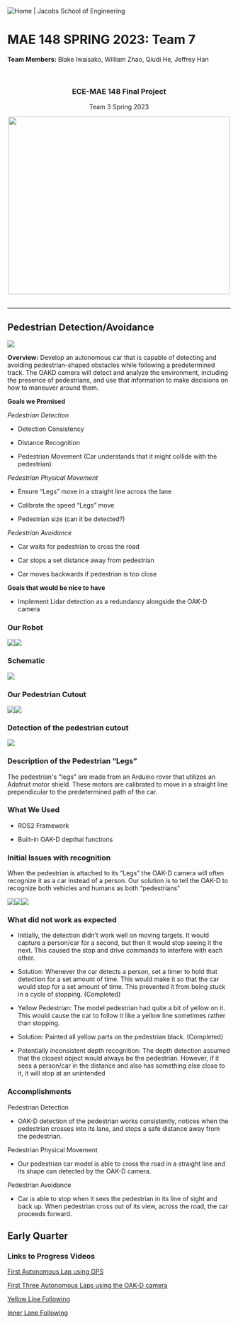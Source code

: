 ![Home | Jacobs School of Engineering](https://jacobsschool.ucsd.edu/sites/default/files/UCSDLogo_JSOE_BlueGold_0_0.png)

# **MAE 148 SPRING 2023: Team 7**
**Team Members:** Blake Iwaisako, William Zhao, Qiudi He, Jeffrey Han

<br />
<div align="center">
    <h3>ECE-MAE 148 Final Project</h3>
    <p>
    Team 3 Spring 2023
    </p>
</div>

<div align="center">
    <img src="images\ourRobot.PNG" width="500" height="400">
</div>
<br>
<hr>
  



## Pedestrian Detection/Avoidance



![](https://lh4.googleusercontent.com/7-Lq0UwWIEiCCS1BK4yUAiYpdFAxF_jG3UWVmiCunM1wiYCF471jUJyWZsKAK7qwSb9IPbliTvdOhNu2w2CW99g0bLbpQBlGtnhf7fxSZyWykeyOXdlGeBt9mdtzaq5NtX5m9G9W8erBSKHDkO7ciHw)

**Overview:** Develop an autonomous car that is capable of detecting and avoiding pedestrian-shaped obstacles while following a predetermined track. The OAKD camera will detect and analyze the environment, including the presence of pedestrians, and use that information to make decisions on how to maneuver around them.

**Goals we Promised**

*Pedestrian Detection*
-   Detection Consistency
    
-   Distance Recognition
    
-   Pedestrian Movement (Car understands that it might collide with the pedestrian)

*Pedestrian Physical Movement*
-   Ensure “Legs” move in a straight line across the lane
    
-   Calibrate the speed “Legs” move
    
-   Pedestrian size (can it be detected?)
    

 *Pedestrian Avoidance*
    

-   Car waits for pedestrian to cross the road
    
-   Car stops a set distance away from pedestrian
    
-   Car moves backwards if pedestrian is too close
    

**Goals that would be nice to have**

-   Implement Lidar detection as a redundancy alongside the OAK-D camera
    

  

### Our Robot

![](https://lh3.googleusercontent.com/ZdrgS7liHblrDxy18zTqCZ_6dA56byBBoo2QuGjqprlYR9_8qhvYDEAxEJkPdNiOIH8jCvH_v1k_qPkZfXpuWzeUA0cF3UrC81OnkuuuHkixkK0UOodcMbIl95K3748uzqAYyh_-8mf10032GB9UjeQ)![](https://lh4.googleusercontent.com/yIq69bweBXrrYZ0hiBmHhGfPDNoHIICKna5iHzjnZ_s35NOt50L2tHcvAft4QlRoVUy72WQHD2TtRfYoyPdlkzjvKFueI-F92wY22rq0VuAK4s4LoUFWIxcDRGBvpDJCjbxHGgmG-PSqAXb6lLIztPs)

  

### Schematic

![](https://lh6.googleusercontent.com/lHdGcGr-w7B0qaoOZ7-al9tBV5ciCrxkm4RjfRRaDDolsIpb0sDMPScZsMEPxJio3CC6rlTdplljKFdJY-V1BhAphjcxq67uH3WXZJuXU8ZtW3aV5wbC7ufw3cEt9Wd8qY0UD_WeYtd6OGvudenjM1Y)

  

### Our Pedestrian Cutout

![](https://lh4.googleusercontent.com/fW46m0Eaq7LB_FLRS4zicSYe1s4X7XDx7HeqVOuzAm3r_CeRE6wg3IXiS4XXcQm1UYhwpLz8crhcZWJnDFqm-LZIRc6ucjrRlEQrssZc85Oc8fwIcg-2sd0Y_V8q003vbGISFw98Xi17tvktfnNSsuY)![](https://lh5.googleusercontent.com/dOvT4FEm6Xo3ClmCcKzhBVi_jEMlbi-4zSUAFGHZHHVZrqLidZk8mWXd2QIEss-gqfBbds-_5TL3EV1AiJdOu2UDkzuDRnMfNYwe5sLKoQxE03AxBerm3-_C83mcMv-EpepQHRf9eJ38tVz6KExZoF4)

### Detection of the pedestrian cutout

![](https://lh6.googleusercontent.com/HwaLVYWWFR1nt4DSfjNUzTtaECIP2HjjGT86uvrPO-kEEY9Grtu53ja9n7r66BKhBDDcaSqEPdoQ2p8Irte1HIR07JTh67hM9frpC1oWc6o2Q2GjEfqVY_9H_Cw7PRzePl56N9CGAs_uKrH62LEJ0f0)

### Description of the Pedestrian “Legs”
The pedestrian's "legs" are made from an Arduino rover that utilizes an Adafruit motor shield. These motors are calibrated to move in a straight line prependicular to the predetermined path of the car.

### What We Used

-   ROS2 Framework
    
-   Built-in OAK-D depthai functions
    

### Initial Issues with recognition

When the pedestrian is attached to its “Legs” the OAK-D camera will often recognize it as a car instead of a person. Our solution is to tell the OAK-D to recognize both vehicles and humans as both “pedestrians”

![](https://lh3.googleusercontent.com/QTZ4NCvxMmY_l51k1HuYB_Uz7EuFox7yRXnJ7vJcom-xDKx-IzfFGIJVOH9cOAOFk8RbrbV2A_EcypMFleCnV9M6Igl9Y8GPbx-4VTBNMQ20kF1Mi_lIc4497er8jz-cQTAft5uk6wqWuSIKxsQeHy4)![](https://lh3.googleusercontent.com/14FT6iDPITJ5sfr040_L8rnILjH9nJC4gsGPc79_6a47BETYlT18mTcjJuaypcIrpNnLgKBYAWAqkt5tija1QQFdOkZKm1kZCG7VUwxoMpVxHfdJS7k1KKjYWV0GI1pCfuSAwkhfUV9mZHuXLzkMo_8)![](https://lh4.googleusercontent.com/ayKa_Bf2wtQDc7UIN0wOxV5nlxN-9MeW0vxH4tylaz9MPk312pY1pM17oDUCyoyHt3kOFoS8S5VD_mDtrtLZdiGwz3NsA-OuYP8Sbqp6eHvADzVQaZI0mIhWyB_qq6ZVNqF6RzwNqFWCcNC_0Owlt1k)

### What did not work as expected

-   Initially, the detection didn’t work well on moving targets. It would capture a person/car for a second, but then it would stop seeing it the next. This caused the stop and drive commands to interfere with each other.
    

-   Solution: Whenever the car detects a person, set a timer to hold that detection for a set amount of time. This would make it so that the car would stop for a set amount of time. This prevented it from being stuck in a cycle of stopping. (Completed)
    

-   Yellow Pedestrian: The model pedestrian had quite a bit of yellow on it. This would cause the car to follow it like a yellow line sometimes rather than stopping.
    

-   Solution: Painted all yellow parts on the pedestrian black. (Completed)
    

-   Potentially inconsistent depth recognition: The depth detection assumed that the closest object would always be the pedestrian. However, if it sees a person/car in the distance and also has something else close to it, it will stop at an unintended
    

### Accomplishments
Pedestrian Detection
    

-   OAK-D detection of the pedestrian works consistently, notices when the pedestrian crosses into its lane, and stops a safe distance away from the pedestrian.
    

Pedestrian Physical Movement
    

-   Our pedestrian car model is able to cross the road in a straight line and its shape can detected by the OAK-D camera.
    

Pedestrian Avoidance
    

-   Car is able to stop when it sees the pedestrian in its line of sight and back up. When pedestrian cross out of its view, across the road, the car proceeds forward.
    

## Early Quarter

### Links to Progress Videos
[First Autonomous Lap using GPS](https://www.youtube.com/watch?v=hCbwt8EDgjE)

[First Three Autonomous Laps using the OAK-D camera](https://www.youtube.com/watch?v=gDzq0wEswKs&t)  

[Yellow Line Following](https://www.youtube.com/watch?v=mlyeFP09i_I) 

[Inner Lane Following](https://www.youtube.com/watch?v=i9f_KKLGM4M)
